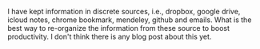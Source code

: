 I have kept information in discrete sources, i.e., dropbox, google drive, icloud notes, chrome bookmark, mendeley, github and emails. What is the best way to re-organize the information from these source to boost productivity. 
I don't think there is any blog post about this yet.
